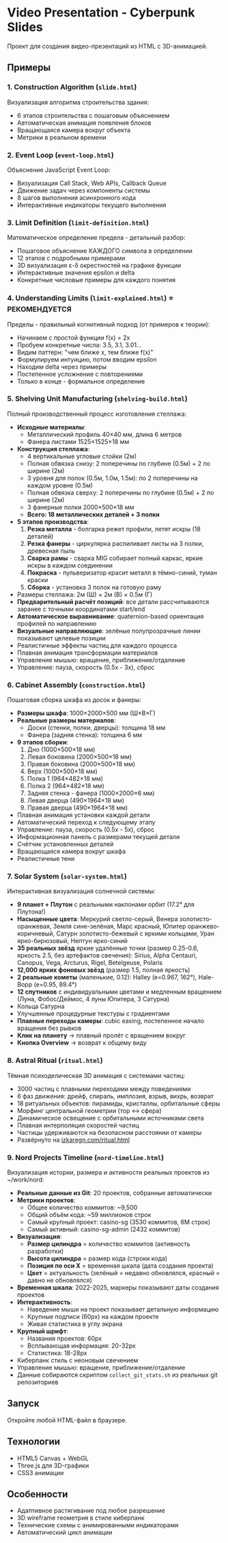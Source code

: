 # Video Presentation - Cyberpunk Slides

Проект для создания видео-презентаций из HTML с 3D-анимацией.

## Примеры

### 1. Construction Algorithm (`slide.html`)
Визуализация алгоритма строительства здания:
- 6 этапов строительства с пошаговым объяснением
- Автоматическая анимация появления блоков
- Вращающаяся камера вокруг объекта
- Метрики в реальном времени

### 2. Event Loop (`event-loop.html`)
Объяснение JavaScript Event Loop:
- Визуализация Call Stack, Web APIs, Callback Queue
- Движение задач через компоненты системы
- 8 шагов выполнения асинхронного кода
- Интерактивные индикаторы текущего выполнения

### 3. Limit Definition (`limit-definition.html`)
Математическое определение предела - детальный разбор:
- Пошаговое объяснение КАЖДОГО символа в определении
- 12 этапов с подробными примерами
- 3D визуализация ε-δ окрестностей на графике функции
- Интерактивные значения epsilon и delta
- Конкретные числовые примеры для каждого понятия

### 4. Understanding Limits (`limit-explained.html`) ⭐ РЕКОМЕНДУЕТСЯ
Пределы - правильный когнитивный подход (от примеров к теории):
- Начинаем с простой функции f(x) = 2x
- Пробуем конкретные числа: 3.5, 3.1, 3.01...
- Видим паттерн: "чем ближе x, тем ближе f(x)"
- Формулируем интуицию, потом вводим epsilon
- Находим delta через примеры
- Постепенное усложнение с повторениями
- Только в конце - формальное определение

### 5. Shelving Unit Manufacturing (`shelving-build.html`)
Полный производственный процесс изготовления стеллажа:
- **Исходные материалы**:
  - Металлический профиль 40×40 мм, длина 6 метров
  - Фанера листами 1525×1525×18 мм
- **Конструкция стеллажа**:
  - 4 вертикальные угловые стойки (2м)
  - Полная обвязка снизу: 2 поперечины по глубине (0.5м) + 2 по ширине (2м)
  - 3 уровня для полок (0.5м, 1.0м, 1.5м): по 2 поперечины на каждом уровне (0.5м)
  - Полная обвязка сверху: 2 поперечины по глубине (0.5м) + 2 по ширине (2м)
  - 3 фанерные полки 2000×500×18 мм
  - **Всего: 18 металлических деталей + 3 полки**
- **5 этапов производства**:
  1. **Резка металла** - болгарка режет профили, летят искры (18 деталей)
  2. **Резка фанеры** - циркулярка распиливает листы на 3 полки, древесная пыль
  3. **Сварка рамы** - сварка MIG собирает полный каркас, яркие искры в каждом соединении
  4. **Покраска** - пульверизатор красит металл в тёмно-синий, туман краски
  5. **Сборка** - установка 3 полок на готовую раму
- Размеры стеллажа: 2м (Ш) × 2м (В) × 0.5м (Г)
- **Предварительный расчёт позиций**: все детали рассчитываются заранее с точными координатами start/end
- **Автоматическое выравнивание**: quaternion-based ориентация профилей по направлению
- **Визуальные направляющие**: зелёные полупрозрачные линии показывают целевые позиции
- Реалистичные эффекты частиц для каждого процесса
- Плавная анимация трансформации материалов
- Управление мышью: вращение, приближение/отдаление
- Управление: пауза, скорость (0.5x - 3x), сброс

### 6. Cabinet Assembly (`construction.html`)
Пошаговая сборка шкафа из досок и фанеры:
- **Размеры шкафа**: 1000×2000×500 мм (Ш×В×Г)
- **Реальные размеры материалов**:
  - Доски (стенки, полки, дверцы): толщина 18 мм
  - Фанера (задняя стенка): толщина 6 мм
- **9 этапов сборки**:
  1. Дно (1000×500×18 мм)
  2. Левая боковина (2000×500×18 мм)
  3. Правая боковина (2000×500×18 мм)
  4. Верх (1000×500×18 мм)
  5. Полка 1 (964×482×18 мм)
  6. Полка 2 (964×482×18 мм)
  7. Задняя стенка - фанера (1000×2000×6 мм)
  8. Левая дверца (490×1964×18 мм)
  9. Правая дверца (490×1964×18 мм)
- Плавная анимация установки каждой детали
- Автоматический переход к следующему этапу
- Управление: пауза, скорость (0.5x - 5x), сброс
- Информационная панель с размерами текущей детали
- Счётчик установленных деталей
- Вращающаяся камера вокруг шкафа
- Реалистичные тени

### 7. Solar System (`solar-system.html`)
Интерактивная визуализация солнечной системы:
- **9 планет + Плутон** с реальными наклонами орбит (17.2° для Плутона!)
- **Насыщенные цвета**: Меркурий светло-серый, Венера золотисто-оранжевая, Земля сине-зелёная, Марс красный, Юпитер оранжево-коричневый, Сатурн золотисто-бежевый с яркими кольцами, Уран ярко-бирюзовый, Нептун ярко-синий
- **35 реальных звёзд** яркие удалённые точки (размер 0.25-0.6, яркость 2.5, без артефактов свечения): Sirius, Alpha Centauri, Canopus, Vega, Arcturus, Rigel, Betelgeuse, Polaris
- **12,000 ярких фоновых звёзд** (размер 1.5, полная яркость)
- **2 реальные кометы** (маленькие, 0.12): Halley (e=0.967, 162°), Hale-Bopp (e=0.95, 89.4°)
- **12 спутников** с индивидуальными цветами и медленным вращением (Луна, Фобос/Деймос, 4 луны Юпитера, 3 Сатурна)
- Кольца Сатурна
- Улучшенные процедурные текстуры с градиентами
- **Плавные переходы камеры**: cubic easing, постепенное начало вращения без рывков
- **Клик на планету** → плавный пролёт с вращением вокруг
- **Кнопка Overview** → возврат к общему виду

### 8. Astral Ritual (`ritual.html`)
Тёмная психоделическая 3D анимация с системами частиц:
- 3000 частиц с плавными переходами между поведениями
- 6 фаз движения: дрейф, спираль, имплозия, взрыв, вихрь, возврат
- 18 ритуальных объектов: пирамиды, кристаллы, орбитальные сферы
- Морфинг центральной геометрии (тор ↔ сфера)
- Динамическое освещение с орбитальными источниками света
- Плавная интерполяция скоростей частиц
- Частицы удерживаются на безопасном расстоянии от камеры
- Развёрнуто на [izkaregn.com/ritual.html](https://izkaregn.com/ritual.html)

### 9. Nord Projects Timeline (`nord-timeline.html`)
Визуализация истории, размера и активности реальных проектов из ~/work/nord:
- **Реальные данные из Git**: 20 проектов, собранные автоматически
- **Метрики проектов**:
  - Общее количество коммитов: ~9,500
  - Общий объём кода: ~59 миллионов строк
  - Самый крупный проект: casino-sg (3530 коммитов, 6M строк)
  - Самый активный: casino-sg-admin (2432 коммитов)
- **Визуализация**:
  - **Размер цилиндра** = количество коммитов (активность разработки)
  - **Высота цилиндра** = размер кода (строки кода)
  - **Позиция по оси X** = временная шкала (дата создания проекта)
  - **Цвет** = актуальность (зелёный = недавно обновлялся, красный = давно не обновлялся)
- **Временная шкала**: 2022-2025, маркеры показывают даты создания проектов
- **Интерактивность**: 
  - Наведение мыши на проект показывает детальную информацию
  - Крупные подписи (60px) на каждом проекте
  - Живая статистика в углу экрана
- **Крупный шрифт**: 
  - Названия проектов: 60px
  - Всплывающая информация: 20-32px
  - Статистика: 18-28px
- Киберпанк стиль с неоновым свечением
- Управление мышью: вращение, приближение/отдаление
- Данные собираются скриптом `collect_git_stats.sh` из реальных git репозиториев

## Запуск

Откройте любой HTML-файл в браузере.

## Технологии

- HTML5 Canvas + WebGL
- Three.js для 3D-графики
- CSS3 анимации

## Особенности

- Адаптивное растягивание под любое разрешение
- 3D wireframe геометрия в стиле киберпанк
- Технические схемы с анимированными индикаторами
- Автоматический цикл анимации

